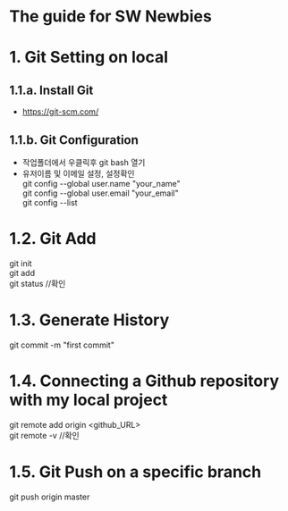# The guide for SW Newbies


# 1. Git Setting on local
## 1.1.a. Install Git
- https://git-scm.com/
## 1.1.b. Git Configuration
- 작업폴더에서 우클릭후 git bash 열기  
- 유저이름 및 이메일 설정, 설정확인  
git config --global user.name "your_name"  
git config --global user.email "your_email"   
git config --list

# 1.2. Git Add
git init  
git add <filename>  
git status //확인  

# 1.3. Generate History  
git commit -m "first commit"

# 1.4. Connecting a Github repository with my local project
git remote add origin <github_URL>  
git remote -v //확인  

# 1.5. Git Push on a specific branch 
git push origin master







